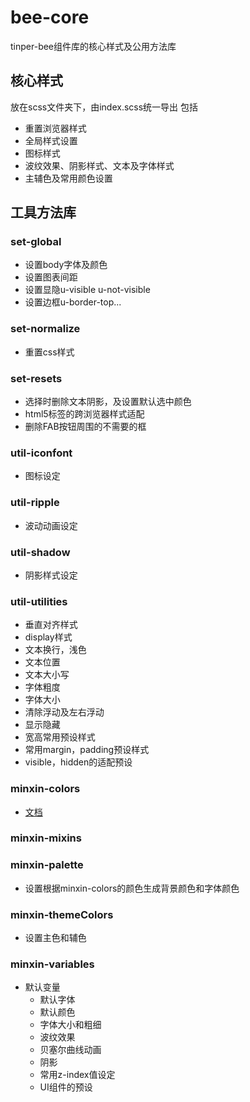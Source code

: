 # bee-core
tinper-bee组件库的核心样式及公用方法库

## 核心样式
放在scss文件夹下，由index.scss统一导出
包括
- 重置浏览器样式
- 全局样式设置
- 图标样式
- 波纹效果、阴影样式、文本及字体样式
- 主辅色及常用颜色设置

## 工具方法库

### set-global
- 设置body字体及颜色
- 设置图表间距
- 设置显隐u-visible u-not-visible
- 设置边框u-border-top...



### set-normalize
- 重置css样式
### set-resets
- 选择时删除文本阴影，及设置默认选中颜色
- html5标签的跨浏览器样式适配
- 删除FAB按钮周围的不需要的框
### util-iconfont
- 图标设定
### util-ripple
- 波动动画设定
### util-shadow
- 阴影样式设定
### util-utilities
- 垂直对齐样式
- display样式
- 文本换行，浅色
- 文本位置
- 文本大小写
- 字体粗度
- 字体大小
- 清除浮动及左右浮动
- 显示隐藏
- 宽高常用预设样式
- 常用margin，padding预设样式
- visible，hidden的适配预设
### minxin-colors
- [文档](http://tinper.org/dist/neoui/global/color.html)
### minxin-mixins
### minxin-palette
- 设置根据minxin-colors的颜色生成背景颜色和字体颜色
### minxin-themeColors
- 设置主色和辅色
### minxin-variables
- 默认变量
    - 默认字体
    - 默认颜色
    - 字体大小和粗细
    - 波纹效果
    - 贝塞尔曲线动画
    - 阴影
    - 常用z-index值设定
    - UI组件的预设
